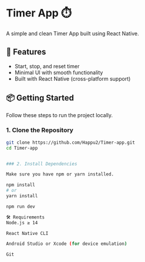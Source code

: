 # Timer App ⏱️

A simple and clean Timer App built using React Native.





## 🚀 Features


- Start, stop, and reset timer
- Minimal UI with smooth functionality
- Built with React Native (cross-platform support)

## 📦 Getting Started

Follow these steps to run the project locally.

### 1. Clone the Repository

```bash
git clone https://github.com/Happu2/Timer-app.git
cd Timer-app


### 2. Install Dependencies

Make sure you have npm or yarn installed.

npm install
# or
yarn install

npm run dev

🛠 Requirements
Node.js ≥ 14

React Native CLI

Android Studio or Xcode (for device emulation)

Git






